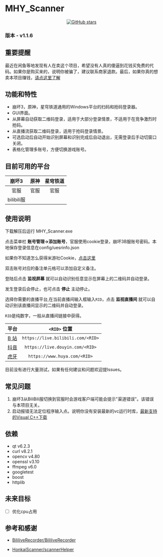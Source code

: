 # MHY_Scanner

<div align="center">

[![GitHub stars](https://img.shields.io/github/stars/Theresa-0328/MHY_Scanner?color=blue&style=for-the-badge)](https://github.com/Theresa-0328/MHY_Scanner/stargazers)
</div>

### **版本 - v1.1.6**

## 重要提醒
最近在闲鱼等地发现有人在卖这个项目，希望没有人真的傻逼到花钱买免费的代码。如果你是购买来的，说明你被骗了，建议联系商家退款。最后，如果你真的想卖本项目赚钱，<a href="https://www.baidu.com/s?wd=%E5%AD%A4%E5%84%BF%E6%80%8E%E4%B9%88%E5%8A%9E%E6%88%B7%E5%8F%A3%E6%9C%AC">请点这里了解</a> 

## 功能和特性
- 崩坏3，原神，星穹铁道通用的Windows平台的扫码和抢码登录器。
- GUI界面。
- 从屏幕自动获取二维码登录，适用于大部分登录情景，不适用于在竞争激烈时抢码。
- 从直播流获取二维码登录，适用于抢码登录情景。
- 可选启动后自动开始识别屏幕和识别完成后自动退出，无需登录后手动切窗口关闭。
- 表格化管理多账号，方便切换游戏账号。

## 目前可用的平台
| 崩坏3 | 原神 | 星穹铁道 |
|:-----:|:-----:|:-----:|
| 官服| 官服 | 官服 |
| bilibili服 |  |  |

## 使用说明
下载解压后运行 MHY_Scanner.exe

点击菜单栏 **账号管理->添加账号**，官服使用cookie登录，崩坏3B服账号密码。本地保存登录信息在config/uesrinfo.json

如果你不知道怎么获得米游社Cookie，[点击这里](./doc/Cookie.md)

双击账号对应的备注单元格可以添加自定义备注。

登陆后点击 **监视屏幕** 就可以自动识别任意显示在屏幕上的二维码并自动登录。

发生登录后会停止，也可点击 **停止** 主动停止。

选择你需要的直播平台,在当前直播间输入框输入`RID`，点击 **监视直播间** 就可以自动识别该直播间显示的二维码并自动登录。

`RID`是纯数字，一般从直播间链接中获得。

| 平台| `<RID>` 位置 |
|:--------------------:|:--------------------------------------:|
|[B 站](https://live.bilibili.com/)|  `https://live.bilibili.com/<RID>`     |
|[抖音](https://live.douyin.com/)    |   `https://live.douyin.com/<RID>`     |
|[虎牙](https://huya.com/) |`https://www.huya.com/<RID>`  |

目前没有进行大量测试，如果有任何建议和问题欢迎提Issues。

## 常见问题
1. 崩坏3从BiliBili服切换到官服时会游戏客户端可能会提示"渠道错误"。该错误与本项目无关。
2. 启动报错无法定位程序输入点。说明你没有安装最新的vc运行时库，[最新支持的Visual C++下载](https://learn.microsoft.com/zh-CN/cpp/windows/latest-supported-vc-redist?view=msvc-170)

## 依赖
- qt v6.2.3
- curl v8.2.1
- opencv v4.80
- openssl v3.10
- ffmpeg v6.0
- googletest
- boost
- httplib

## 未来目标
- [ ] 优化cpu占用

## 参考和感谢
- [BililiveRecorder/BililiveRecorder](https://github.com/BililiveRecorder/BililiveRecorder)

- [HonkaiScanner/scannerHelper](https://github.com/HonkaiScanner/scannerHelper)
